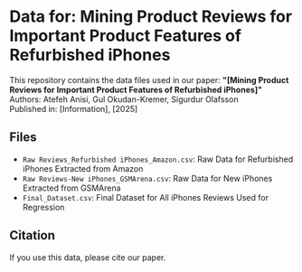 # Data for: Mining Product Reviews for Important Product Features of Refurbished iPhones

This repository contains the data files used in our paper:
**"[Mining Product Reviews for Important Product Features of Refurbished iPhones]"**  
Authors: Atefeh Anisi, Gul Okudan-Kremer, Sigurdur Olafsson  
Published in: [Information], [2025]

## Files
- `Raw Reviews_Refurbished iPhones_Amazon.csv`: Raw Data for Refurbished iPhones Extracted from Amazon
- `Raw Reviews-New iPhones_GSMArena.csv`: Raw Data for New iPhones Extracted from GSMArena
- `Final_Dataset.csv`: Final Dataset for All iPhones Reviews Used for Regression

## Citation
If you use this data, please cite our paper.
